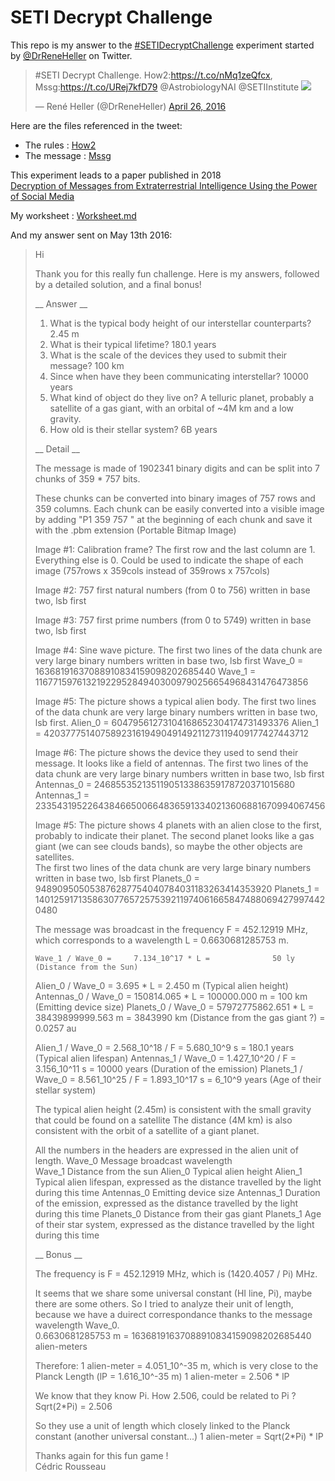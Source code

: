 # SETI Decrypt Challenge

This repo is my answer to the [#SETIDecryptChallenge](https://twitter.com/hashtag/SETIDecryptChallenge) experiment started by [@DrReneHeller](https://twitter.com/DrReneHeller) on Twitter. 



> #SETI Decrypt Challenge. How2:https://t.co/nMq1zeQfcx, Mssg:https://t.co/URej7kfD79 @AstrobiologyNAI @SETIInstitute 
> ![ ](https://pbs.twimg.com/media/Cg98-P2WgAAk9DH?format=png&name=small)
> 
> &mdash; René Heller (@DrReneHeller) [April 26, 2016](https://twitter.com/DrReneHeller/status/724935476327624704)

Here are the files referenced in the tweet:
- The rules : [How2](SETI_rules.txt)  
- The message : [Mssg](SETI_message.txt)

This experiment leads to a paper published in 2018  
[Decryption of Messages from Extraterrestrial Intelligence Using the Power of Social Media](https://arxiv.org/abs/1706.00653)

My worksheet : [Worksheet.md](Worksheet.md)

And my answer sent on May 13th 2016:


> Hi
> 
> Thank you for this really fun challenge. Here is my answers, followed by a detailed solution, and a final bonus!
> 
> __ Answer __
> 
> 1. What is the typical body height of our interstellar counterparts? 2.45 m
> 2. What is their typical lifetime? 180.1 years
> 3. What is the scale of the devices they used to submit their message? 100 km
> 4. Since when have they been communicating interstellar? 10000 years
> 5. What kind of object do they live on? A telluric planet, probably a satellite of a gas giant, with an orbital of ~4M km and a low gravity.
> 6. How old is their stellar system? 6B years
> 
> 
> __ Detail __
> 
> The message is made of 1902341 binary digits and can be split into 7 chunks of 359 * 757 bits.
> 
> These chunks can be converted into binary images of 757 rows and 359 columns.
> Each chunk can be easily converted into a visible image by adding "P1 359 757 " at the beginning of each chunk and save it with the .pbm extension (Portable Bitmap Image)
> 
> Image #1: Calibration frame? The first row and the last column are 1. Everything else is 0.
>           Could be used to indicate the shape of each image (757rows x 359cols instead of 359rows x 757cols)
> 
> Image #2: 757 first natural numbers (from 0 to 756) written in base two, lsb first
> 
> Image #3: 757 first prime numbers (from 0 to 5749) written in base two, lsb first
> 
> Image #4: Sine wave picture. 
>           The first two lines of the data chunk are very large binary numbers written in base two, lsb first
>           Wave_0 = 16368191637088910834159098202685440
>           Wave_1 = 11677159761321922952849403009790256654968431476473856
>           
> Image #5: The picture shows a typical alien body.
>           The first two lines of the data chunk are very large binary numbers written in base two, lsb first.
>           Alien_0 = 60479561273104168652304174731493376
>           Alien_1 = 42037775140758923161949049149211273119409177427443712
>           
> Image #6: The picture shows the device they used to send their message. It looks like a field of antennas.
>           The first two lines of the data chunk are very large binary numbers written in base two, lsb first
>           Antennas_0 = 2468553521351190513386359178720371015680
>           Antennas_1 = 2335431952264384665006648365913340213606881670994067456
>           
> Image #5: The picture shows 4 planets with an alien close to the first, probably to indicate their planet. 
>           The second planet looks like a gas giant (we can see clouds bands), so maybe the other objects are satellites.  
>           The first two lines of the data chunk are very large binary numbers written in base two, lsb first
>           Planets_0 = 948909505053876287754040784031183263414353920
>           Planets_1 = 1401259171358630776572575392119740616658474880694279974420480
> 
> The message was broadcast in the frequency F = 452.12919 MHz, which corresponds to a wavelength L = 0.6630681285753 m.
>  
>     Wave_1 / Wave_0 =     7.134_10^17 * L =              50 ly                  (Distance from the Sun)
>    Alien_0 / Wave_0 =           3.695 * L =           2.450 m                   (Typical alien height) 
> Antennas_0 / Wave_0 =      150814.065 * L =      100000.000 m  = 100 km         (Emitting device size) 
>  Planets_0 / Wave_0 = 57972775862.651 * L = 38439899999.563 m  = 3843990 km     (Distance from the gas giant ?)
>                                                                = 0.0257 au
> 
>    Alien_1 / Wave_0 =     2.568_10^18 / F =     5.680_10^9  s = 180.1 years     (Typical alien lifespan)
> Antennas_1 / Wave_0 =     1.427_10^20 / F =     3.156_10^11 s = 10000 years     (Duration of the emission)
>  Planets_1 / Wave_0 =     8.561_10^25 / F =     1.893_10^17 s = 6_10^9 years    (Age of their stellar system)
>  
>  
> The typical alien height (2.45m) is consistent with the small gravity that could be found on a satellite 
> The distance (4M km) is also consistent with the orbit of a satellite of a giant planet.
> 
> All the numbers in the headers are expressed in the alien unit of length.
> Wave_0      Message broadcast wavelength       
> Wave_1      Distance from the sun
> Alien_0     Typical alien height 
> Alien_1     Typical alien lifespan, expressed as the distance travelled by the light during this time
> Antennas_0  Emitting device size
> Antennas_1  Duration of the emission, expressed as the distance travelled by the light during this time
> Planets_0   Distance from their gas giant
> Planets_1   Age of their star system, expressed  as the distance travelled by the light during this time
> 
> __ Bonus __
> 
> The frequency is F = 452.12919 MHz, which is (1420.4057 / Pi) MHz. 
> 
> It seems that we share some universal constant (HI line, Pi), maybe there are some others.
> So I tried to analyze their unit of length, because we have a duirect correspondance thanks to the message wavelength Wave_0.    
>     0.6630681285753 m = 16368191637088910834159098202685440 alien-meters
> 
> Therefore:
>     1 alien-meter = 4.051_10^-35 m, which is very close to the Planck Length (lP = 1.616_10^-35 m)
>     1 alien-meter = 2.506 * lP
>     
> We know that they know Pi. How 2.506, could be related to Pi ? 
>     Sqrt(2*Pi) = 2.506
>     
> So they use a unit of length which closely linked to the Planck constant (another universal constant...)
>     1 alien-meter = Sqrt(2*Pi) * lP
>     
> 
> 
> Thanks again for this fun game !  
> Cédric Rousseau
> 